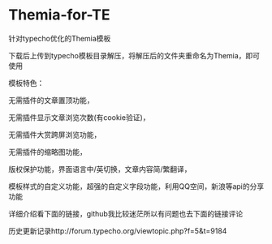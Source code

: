 # Themia-for-TE

针对typecho优化的Themia模板

下载后上传到typecho模板目录解压，将解压后的文件夹重命名为Themia，即可使用

模板特色：

无需插件的文章置顶功能，

无需插件显示文章浏览次数(有cookie验证)，

无需插件大赏跨屏浏览功能，

无需插件的缩略图功能，

版权保护功能，界面语言中/英切换，文章内容简/繁翻译，

模板样式的自定义功能，超强的自定义字段功能，利用QQ空间，新浪等api的分享功能

详细介绍看下面的链接，github我比较迷茫所以有问题也去下面的链接评论

历史更新记录http://forum.typecho.org/viewtopic.php?f=5&t=9184
